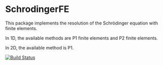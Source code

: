 # SchrodingerFE

This package implements the resolution of the Schrödinger equation with finite elements. 

In 1D, the available methods are P1 finite elements and P2 finite elements.

In 2D, the available method is P1.

[![Build Status](https://github.com/dussong/SchrodingerFE.jl/actions/workflows/CI.yml/badge.svg?branch=main)](https://github.com/dussong/SchrodingerFE.jl/actions/workflows/CI.yml?query=branch%3Amain)
